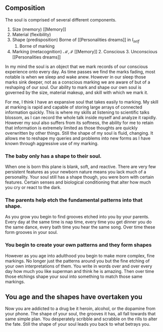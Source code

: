 ## Composition
The soul is comprised of several different components.
1. Size (memory) [[Memory]]
2. Material (flexibility) 
3. Shape (predisposition) Borne of [[Personalities dreams]] in $I_{self}$
	1. Borne of marking
4. Marking (metacognition) $\mathcal{M}, \mathcal{I}$  [[Memory]]
	2. Conscious 
	3. Unconscious [[Personalities dreams]]

In my mind the soul is an object that we mark records of our conscious experience onto every day. As time passes we find the marks fading, most notable is when we sleep and wake anew. However in our sleep those marks sink deeper, not as a conscious marking we are aware of but of a reshaping of our soul. Our ability to mark and shape our own soul is governed by the size, material makeup, and skill with which we mark it. 

For me, I think I have an expansive soul that takes easily to marking. My skill at marking is rapid and capable of storing large arrays of connected information quickly. This is where my skills at listening to scientific talks blossom, as I can record the whole talk inside myself and analyze it rapidly. However my soul also suffers from its softness, the ability for me to retain that information is extremely limited as those thoughts are quickly overwritten by other things. Still the shape of my soul is fluid, changing. It allows me to reshape my queries and problems into new forms as I have known through aggressive use of my marking.

### The baby only has a shape to their soul.
When one is born this plane is blank, soft, and reactive. There are very few persistent features as your newborn nature means you lack much of a personality. Your soul still has a shape though, you were born with certain features. Certain senses and biological conditioning that alter how much you cry or react to the dark.
### The parents help etch the fundamental patterns into that shape.
As you grow you begin to find grooves etched into you by your parents. Every day at the same time is nap time, every time you get dinner you do the same dance, every bath time you hear the same song. Over time these form grooves in your soul. 
### You begin to create your own patterns and they form shapes
However as you age into adulthood you begin to make more complex, fine markings. No longer just the patterns around you but the fine etching of your own interpretations of them. You write in words over and over every day how much you like superman and think he is amazing. Then over time those etchings shape your soul into something to match those same markings. 
## You age and the shapes have overtaken you
Now you are addicted to a drug be it heroin, alcohol, or the dopamine from your phone. The shape of your soul, the grooves it has, all fall towards that same simple plan. You desperately scribble and scrabble on the rills to alter the fate. Still the shape of your soul leads you back to what betrays you. 
